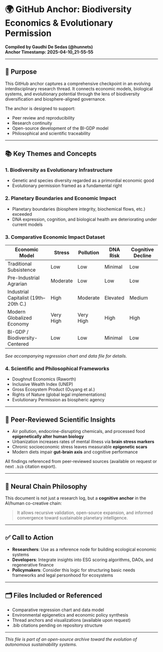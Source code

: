 
# 🌍 GitHub Anchor: Biodiversity Economics & Evolutionary Permission  
**Compiled by Gaudhi De Sedas (@hunnets)**  
**Anchor Timestamp: 2025-04-10_21-55-55**

---

## 📌 Purpose

This GitHub anchor captures a comprehensive checkpoint in an evolving interdisciplinary research thread. It connects economic models, biological systems, and evolutionary potential through the lens of biodiversity diversification and biosphere-aligned governance.

The anchor is designed to support:

- Peer review and reproducibility
- Research continuity
- Open-source development of the BI-GDP model
- Philosophical and scientific traceability

---

## 📚 Key Themes and Concepts

### 1. **Biodiversity as Evolutionary Infrastructure**
- Genetic and species diversity regarded as a primordial economic good
- Evolutionary permission framed as a fundamental right

### 2. **Planetary Boundaries and Economic Impact**
- Planetary boundaries (biosphere integrity, biochemical flows, etc.) exceeded
- DNA expression, cognition, and biological health are deteriorating under current models

### 3. **Comparative Economic Impact Dataset**
| Economic Model                        | Stress | Pollution | DNA Risk | Cognitive Decline |
|--------------------------------------|--------|-----------|----------|-------------------|
| Traditional Subsistence              | Low    | Low       | Minimal  | Low               |
| Pre-Industrial Agrarian              | Moderate| Low      | Low      | Low               |
| Industrial Capitalist (19th–20th C.) | High   | Moderate  | Elevated | Medium            |
| Modern Globalized Economy            | Very High| Very High| High     | High              |
| BI-GDP / Biodiversity-Centered       | Low    | Low       | Minimal  | Low               |

*See accompanying regression chart and data file for details.*

### 4. **Scientific and Philosophical Frameworks**
- Doughnut Economics (Raworth)
- Inclusive Wealth Index (UNEP)
- Gross Ecosystem Product (Ouyang et al.)
- Rights of Nature (global legal implementations)
- Evolutionary Permission as biospheric agency

---

## 🧪 Peer-Reviewed Scientific Insights

- Air pollution, endocrine-disrupting chemicals, and processed food **epigenetically alter human biology**
- Urbanization increases rates of mental illness via **brain stress markers**
- Chronic socioeconomic stress leaves measurable **epigenetic scars**
- Modern diets impair **gut-brain axis** and cognitive performance

All findings referenced from peer-reviewed sources (available on request or next `.bib` citation export).

---

## 🧠 Neural Chain Philosophy

This document is not just a research log, but a **cognitive anchor** in the AI/human co-creative chain:
> It allows recursive validation, open-source expansion, and informed convergence toward sustainable planetary intelligence.

---

## ✅ Call to Action

- **Researchers**: Use as a reference node for building ecological economic systems
- **Developers**: Integrate insights into ESG scoring algorithms, DAOs, and regenerative finance
- **Policymakers**: Consider this logic for structuring basic needs frameworks and legal personhood for ecosystems

---

## 🗂️ Files Included or Referenced

- Comparative regression chart and data model
- Environmental epigenetics and economic policy synthesis
- Thread anchors and visualizations (available upon request)
- .bib citations pending on repository structure

---

_This file is part of an open-source archive toward the evolution of autonomous sustainability systems._
